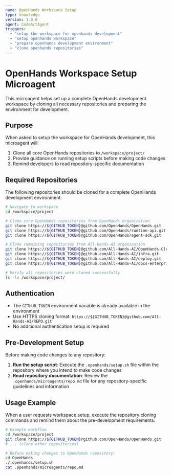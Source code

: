 ```yaml
---
name: OpenHands Workspace Setup
type: knowledge
version: 1.0.0
agent: CodeActAgent
triggers:
  - "setup the workspace for openhands development"
  - "setup openhands workspace"
  - "prepare openhands development environment"
  - "clone openhands repositories"
---
```


# OpenHands Workspace Setup Microagent

This microagent helps set up a complete OpenHands development workspace by cloning all necessary repositories and preparing the environment for development.

## Purpose

When asked to setup the workspace for OpenHands development, this microagent will:

1. Clone all core OpenHands repositories to `/workspace/project/`
2. Provide guidance on running setup scripts before making code changes
3. Remind developers to read repository-specific documentation

## Required Repositories

The following repositories should be cloned for a complete OpenHands development environment:

```bash
# Navigate to workspace
cd /workspace/project

# Clone core OpenHands repositories from OpenHands organization
git clone https://${GITHUB_TOKEN}@github.com/OpenHands/OpenHands.git
git clone https://${GITHUB_TOKEN}@github.com/OpenHands/runtime-api.git
git clone https://${GITHUB_TOKEN}@github.com/OpenHands/agent-sdk.git

# Clone remaining repositories from All-Hands-AI organization
git clone https://${GITHUB_TOKEN}@github.com/All-Hands-AI/OpenHands-Cloud.git
git clone https://${GITHUB_TOKEN}@github.com/All-Hands-AI/infra.git
git clone https://${GITHUB_TOKEN}@github.com/All-Hands-AI/deploy.git
git clone https://${GITHUB_TOKEN}@github.com/All-Hands-AI/docs-enterprise.git

# Verify all repositories were cloned successfully
ls -la /workspace/project/
```

## Authentication

- The `GITHUB_TOKEN` environment variable is already available in the environment
- Use HTTPS cloning format: `https://${GITHUB_TOKEN}@github.com/All-Hands-AI/REPO.git`
- No additional authentication setup is required

## Pre-Development Setup

Before making code changes to any repository:

1. **Run the setup script**: Execute the `.openhands/setup.sh` file within the repository where you intend to make code changes
2. **Read repository documentation**: Review the `.openhands/microagents/repo.md` file for any repository-specific guidelines and information

## Usage Example

When a user requests workspace setup, execute the repository cloning commands and remind them about the pre-development requirements:

```bash
# Example workflow
cd /workspace/project
git clone https://${GITHUB_TOKEN}@github.com/OpenHands/OpenHands.git
# ... (clone other repositories)

# Before making changes to OpenHands repository:
cd OpenHands
./.openhands/setup.sh
cat .openhands/microagents/repo.md
```
